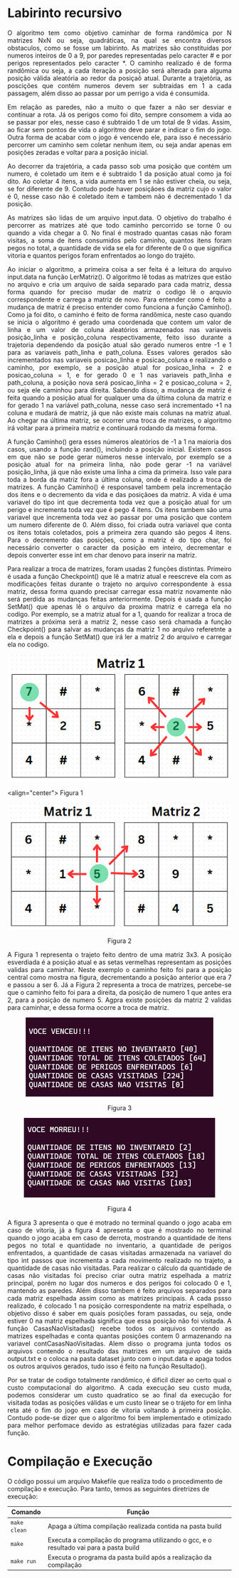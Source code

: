 # Labirinto recursivo

<p align="justify">
	O algoritmo tem como objetivo caminhar de forma randômica por N matrizes NxN ou seja, quadráticas, na qual se encontra diversos obstaculos, como se fosse um labirinto. As matrizes são constituidas por numeros inteiros de 0 a 9, por paredes representadas pelo caracter # e por perigos representados pelo caracter *. O caminho realizado é de forma randômica ou seja, a cada iteração a posição será alterada para alguma posição válida aleatória ao redor da posiçaõ atual. Durante a trajetória, as poscições que contém numeros devem ser subtraidas em 1 a cada passagem, além disso ao passar por um perrigo a vida é consumida.
</p>

<p align="justify">
	Em relação as paredes, não a muito o que fazer a não ser desviar e continuar a rota. Já os perigos como foi dito, sempre consomem a vida ao se passar por eles, nesse caso é subtraido 1 de um total de 9 vidas. Assim, ao ficar sem pontos de vida o algoritmo deve parar e indicar o fim do jogo. Outra forma de acabar com o jogo é vencendo ele, para isso é necessário percorrer um caminho sem coletar nenhum item, ou seja andar apenas em posições zeradas e voltar para a posição inicial.
</p>

<p align="justify">
	Ao decorrer da trajetória, a cada passo sob uma posição que contém um numero, é coletado um item e é subtraido 1 da posição atual como ja foi dito. Ao coletar 4 itens, a vida aumenta em 1 se não estiver cheia, ou seja, se for diferente de 9. Contudo pode haver posiçãoes da matriz cujo o valor é 0, nesse caso não é coletado item e tambem não é decrementado 1 da posição.
</p>

<p align="justify">
	As matrizes são lidas de um arquivo input.data. O objetivo do trabalho é percorrer as matrizes até que todo caminho percorrido se torne 0 ou quando a vida chegar a 0. No final é mostrado quantas casas não foram visitas, a soma de itens consumidos pelo caminho, quantos itens foram pegos no total, a quantidade de vida se ela for diferente de 0 o que significa vitoria e quantos perigos foram enfrentados ao longo do trajéto.
</p>

<p align="justify">
	Ao iniciar o algoritmo, a primeira coisa a ser feita é a leitura do arquivo input.data na função LerMatriz(). O algoritmo lê todas as matrizes que estão no arquivo e cria um arquivo de saída separado para cada matriz, dessa forma quando for preciso mudar de matriz o codigo lê o arquvio correspondente e carrega a matriz de novo. Para entender como é feito a mudança de matriz é preciso entender como funciona a função Caminho(). Como ja foi dito, o caminho é feito de forma randômica, neste caso quando se inicia o algoritmo é gerado uma coordenada que contem um valor de linha e um valor de coluna aleatórios armazenados nas variaveis posição_linha e posição_coluna respectivamente, feito isso durante a trajetoria dependendo da posição atual são gerado numeros entre -1 e 1 para as variaveis path_linha e path_coluna. Esses valores gerados são incrementados nas variaveis posicao_linha e posicao_coluna e realizando o caminho, por exemplo, se a posição atual for posicao_linha = 2 e posicao_coluna = 1, e for gerado 0 e 1 nas variaveis path_linha e path_coluna, a posição nova será posicao_linha = 2 e posicao_coluna = 2, ou seja ele caminhou para direita. Sabendo disso, a mudança de matriz é feita quando a posição atual for qualquer uma da última coluna da matriz e for gerado 1 na variável path_coluna, nesse caso será incrementado +1 na coluna e mudará de matriz, já que não existe mais colunas na matriz atual. Ao chegar na última matriz, se ocorrer uma troca de matrizes, o algoritmo irá voltar para a primeira matriz e continuará rodando da mesma forma.
</p>

<p align="justify">
	A função Caminho() gera esses números aleatórios de -1 a 1 na maioria dos casos, usando a função rand(), incluindo a posição inicial. Existem casos em que não se pode gerar números nesse intervalo, por exemplo se a posição atual for na primeira linha, não pode gerar -1 na variável posição_linha, já que não existe uma linha a cima da primeira. Isso vale para toda a borda da matriz fora a última coluna, onde é realizado a troca de matrizes. A função Caminho() é responsavel tambem pela incrementação dos itens e o decremento da vida e das posiçãoes da matriz. A vida é uma variavel do tipo int que decrementa toda vez que a posição atual for um perigo e incrementa toda vez que é pego 4 itens. Os itens tambem são uma variavel que incrementa toda vez ao passar por uma posição que contem um numero diferente de 0. Além disso, foi criada outra variavel que conta os itens totais coletados, pois a primeira zera quando são pegos 4 itens. Para o decremento das posições, como a matriz é do tipo char, foi necessário converter o caracter da posição em inteiro, decrementar e depois converter esse int em char denovo para inserir na matriz. 
</p>

<p align="justify">
	Para realizar a troca de matrizes, foram usadas 2 funções distintas. Primeiro é usada a função Checkpoint() que lê a matriz atual e reescreve ela com as modificações feitas durante o trajeto no arquivo correspondente à essa matriz, dessa forma quando precisar carregar essa matriz novamente não será perdida as mudanças feitas anteriormente. Depois é usada a função SetMat() que apenas lê o arquivo da proxima matriz e carrega ela no codigo. Por exemplo, se a matriz atual for a 1, quando for realizar a troca de matrizes a próxima será a matriz 2, nesse caso será chamada a função Checkpoint() para salvar as mudanças da matriz 1 no arquivo referetnte a ela e depois a função SetMat() que irá ler a matriz 2 do arquivo e carregar ela no codigo. 
</p>

<p align="center">
<img src="img/matriz.jpeg">
</p>

<align="center">
	Figura 1	
</p>

<p align="center">
<img src="img/trocadematriz.jpeg">
</p>

<p align="center">
	Figura 2	
</p>

<p align="justify">
	A Figura 1 representa o trajeto feito dentro de uma matriz 3x3. A posição esverdiada é a posição atual e as setas vermelhas representam as posições validas para caminhar. Neste exemplo o caminho feito foi para a posição central como mostra na figura, decrementando a posição anterior que era 7 e passou a ser 6. Já a Figura 2 representa a troca de matrizes, percebe-se que o caminho feito foi para a direita, da posição de numero 1 que antes era 2, para a posição de numero 5. Agpra existe posições da matriz 2 validas para caminhar, e dessa forma ocorre a troca de matriz.
</p>

<p align="center">
<img src="img/Vitoria.JPG">
</p>

<p align="center">
	Figura 3	
</p>

<p align="center">
<img src="img/derrota.JPG">
</p>

<p align="center">
	Figura 4
</p>

<p align="justify">
	A figura 3 apresenta o que é motrado no terminal quando o jogo acaba em caso de vitoria, já a figura 4 apresenta o que é mostrado no terminal quando o jogo acaba em caso de derrota, mostrando a quantidade de itens pegos no total e quantidade no inventario, a quantidade de perigos enfrentados, a quantidade de casas visitadas armazenada na variavel do tipo int passos que incrementa a cada movimento realizado no trajeto, a quantidade de casas não visitadas. Para realizar o cálculo da quantidade de casas não visitadas foi preciso criar outra matriz espelhada a matriz principal, porém no lugar dos numeros e dos perigos foi colocado 0 e 1, mantendo as paredes. Além disso tambem é feito arquivos separados para cada matriz espelhada assim como as matrizes principais. A cada pssso realizado, é colocado 1 na posição correspondente na matriz espelhada, o objetivo disso é saber em quais posições foram passadas, ou seja, onde estiver 0 na matriz espelhada significa que essa posição não foi visitada. A função CasasNaoVisitadas() recebe todos os arquivos contendo as matrizes espelhadas e conta quantas posições contem 0 armazenando na variavel contCasasNaoVisitadas. Alem disso o programa junta todos os arquivos contendo o resultado das matrizes em um arquivo de saida output.txt e o coloca na pasta dataset junto com o input.data e apaga todos os outros arquivos gerados, tudo isso é feito na função Resultado().
</p>

<p align="justify">
	Por se tratar de codigo totalmente randômico, é dificil dizer ao certo qual o custo computacional do algoritmo. A cada execução seu custo muda, podemos considerar um custo quadratico se ao final da execução for visitada todas as posições válidas e um custo linear se o trájeto for em linha reta até o fim do jogo em caso de vitoria voltando à primeira posição. Contudo pode-se dizer que o algoritmo foi bem implementado e otimizado para melhor perfomace devido as estratégias utilizadas para fazer cada função.
</p>


# Compilação e Execução

O código possui um arquivo Makefile que realiza todo o procedimento de compilação e execução. Para tanto, temos as seguintes diretrizes de execução:


| Comando                |  Função                                                                                           |                     
| -----------------------| ------------------------------------------------------------------------------------------------- |
|  `make clean`          | Apaga a última compilação realizada contida na pasta build                                        |
|  `make`                | Executa a compilação do programa utilizando o gcc, e o resultado vai para a pasta build           |
|  `make run`            | Executa o programa da pasta build após a realização da compilação                                 |
